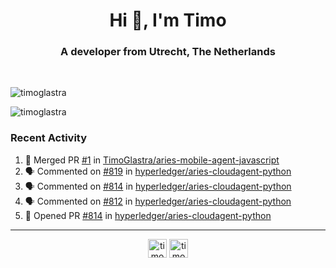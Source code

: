 <h1 align="center">Hi 👋, I'm Timo</h1>
<h3 align="center">A developer from Utrecht, The Netherlands</h3>
<br/>
<!-- https://github.com/rahuldkjain/github-profile-readme-generator --!>

<p align="left"><img src="https://github-readme-stats.vercel.app/api?username=timoglastra&show_icons=true&count_private=true&" alt="timoglastra" /></p>

<!--
Github language stats
<p align="left"><img src="https://github-readme-stats.vercel.app/api/top-langs/?username=timoglastra&layout=compact" alt="timoglastra" /><p>
-->

<!-- Codestats language stats -->
<p align="left"><img src="https://codestats-readme.vercel.app/api/top-langs/?username=timoglastra&layout=compact&language_count=12" alt="timoglastra" /><p>  
  
<h3>Recent Activity</h3>

<!--START_SECTION:activity-->
1. 🎉 Merged PR [#1](https://github.com/TimoGlastra/aries-mobile-agent-javascript/pull/1) in [TimoGlastra/aries-mobile-agent-javascript](https://github.com/TimoGlastra/aries-mobile-agent-javascript)
2. 🗣 Commented on [#819](https://github.com/hyperledger/aries-cloudagent-python/issues/819) in [hyperledger/aries-cloudagent-python](https://github.com/hyperledger/aries-cloudagent-python)
3. 🗣 Commented on [#814](https://github.com/hyperledger/aries-cloudagent-python/issues/814) in [hyperledger/aries-cloudagent-python](https://github.com/hyperledger/aries-cloudagent-python)
4. 🗣 Commented on [#812](https://github.com/hyperledger/aries-cloudagent-python/issues/812) in [hyperledger/aries-cloudagent-python](https://github.com/hyperledger/aries-cloudagent-python)
5. 💪 Opened PR [#814](https://github.com/hyperledger/aries-cloudagent-python/pull/814) in [hyperledger/aries-cloudagent-python](https://github.com/hyperledger/aries-cloudagent-python)
<!--END_SECTION:activity-->

---

<p align="center">
<a href="https://twitter.com/timoglastra" target="blank"><img align="center" src="https://cdn.jsdelivr.net/npm/simple-icons@3.0.1/icons/twitter.svg" alt="timoglastra" height="30" width="30" /></a>
<a href="https://linkedin.com/in/timoglastra" target="blank"><img align="center" src="https://cdn.jsdelivr.net/npm/simple-icons@3.0.1/icons/linkedin.svg" alt="timoglastra" height="30" width="30" /></a>
</p>



